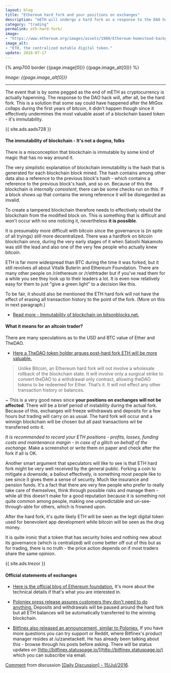 ```yaml
---
layout: blog
title: "Ethereum hard fork and your positions on exchanges"
description: "mETH will undergo a hard fork as a response to the DAO hack. Good thing is you don't need to do anything."
category: "trading"
permalink: eth-hard-fork/
image:
- "https://www.ethereum.org/images/assets/1900/Ethereum-homestead-background-5.jpg"
image_alt:
- "ETH, the centralized mutable digital token."
update: 2016-07-17
---
```


{% amp700 border {{page.image[0]}} {{page.image_alt[0]}} %}

_Image: {{page.image_alt[0]}}_

________________________

The event that is by some pegged as the end of mETH as cryptocurrency is actually hapenning. The response to the DAO hack will, after all, be the hard fork. This is a solution that some say could have happened after the MtGox collaps during the first years of bitcoin, it didn't happen though since it effectively undermines the most valuable asset of a blockchain based token - it's immutability.

{{ site.ads.aads728 }}


#### The immutability of blockchain - It's not a dogma, folks

There is a misconception that blockchain is immutable by some kind of magic that has no way around it.

The very simplistic explanation of blockchain immutability is the hash that is generated for each blockchain block mined. The hash contains among other data also a reference to the previous block's hash - which contains a reference to the previous block's hash, and so on. Because of this the blockchain is *internally consistent*, there can be some checks run on this. If a block shows up that contains the wrong reference it will be disregarded as invalid.

To create a tampered blockchain therefore needs to effectively rebuild the blockchain from the modified block on. This is something that is difficult and won't occur with no one noticing it, nevertheless **it is possible**.

It is presumably more difficult with bitcoin since the governance is (in spite of all tryings) still more decentralized. There was a hardfork on bitcoin blockchain once, during the very early stages of it when Satoshi Nakamoto was still the lead and also one of the very few people who actually knew bitcoin.

ETH is far more widespread than BTC during the time it was forked, but it still revolves all about Vitalik Buterin and Ethereum Foundation. There are many other people on /r/ethereum or /r/ethtrader but if you've read them for a while you see they look up to their leaders a lot. It is even now relatively easy for them to just "give a green light" to a decision like this.

To be fair, it should also be mentioned the ETH hard fork will not have the effect of erasing all transaction history to the point of the fork. (More on this in next paragraph.)

* [Read more - Immutability of blockchain on bitsonblocks.net.](https://bitsonblocks.net/2016/02/29/a-gentle-introduction-to-immutability-of-blockchains/)

#### What it means for an altcoin trader?

There are many speculations as to the USD and BTC value of Ether and TheDAO.

* [Here a TheDAO token holder argues post-hard fork ETH will be more valuable.](https://blog.colony.io/why-a-post-hard-fork-ethereum-will-be-more-valuable-abc35bbf6e98#.2q2vd0xwo)

> Unlike Bitcoin, an Ethereum hard fork will not involve a wholesale rollback of the blockchain state. It will involve only a surgical strike to convert theDAO to a withdrawal only contract, allowing theDAO tokens to be redeemed for Ether. That’s it. It will not effect any other transaction history or balances.

~ This is a very good news since **your positions on exchanges will not be affected**. There will be a brief period of instability during the actual fork. Because of this, exchanges will freeze withdrawals and deposits for a few hours but trading will carry on as usual. The hard fork will occur and a winnign blockchain will be chosen but all past transactions wil be transferred onto it.

*It is recommended to record your ETH positions - profits, losses, funding costs and maintenance margin - in case of a glitch on behalf of the exchange.* Make a screenshot or write them on paper and check after the fork if all is OK.

Another smart argument that speculators will like to see is that ETH hard fork might be very well received by the general public. Forking a coin to mitigate a downside, a bailout effectively, is something most people like to see since it gives them a sense of security. Much like insurance and pension funds. It's a fact that there are very few people who prefer to really take care of themselves, think through possible risks and manage them - while all this doesn't make for a good reputation because it is something not quite common among people, making one unpredictable and un-see-through-able for others, which is frowned upon.

After the hard fork, it's quite likely ETH will be seen as the legit digital token used for benevolent app development while bitcoin will be seen as the drug money.

It is quite ironic that a token that has security holes and nothing new about its governance (which is centralized) will come better off out of this but as for trading, there is no truth - the price action depends on if most traders share the same opinion.

{{ site.ads.trezor }}


#### Official statements of exchanges

* [Here is the official blog of Ethereum foundation.](https://blog.ethereum.org/2016/07/15/to-fork-or-not-to-fork/) It's more about the technical details if that's what you are interested in.

* [Poloniex press release assures customers they don't need to do anything.](https://poloniex.com/press-releases/2016.07.15-Ethereum-Hard-Fork/) Deposits and withdrawals will be paused around the hard fork but all ETH balances will be automatically transferred to the winning blockchain.

* [Bitfinex also released an announcement, similar to Poloniex.](https://www.bitfinex.com/posts/118) If you have more questions you can try support or Reddit, where Bitfinex's product manager resides at /u/zanetackett. He has already been talking about this - browse through his posts before asking. There will be status updates on [http://bitfinex.statuspage.io/](http://bitfinex.statuspage.io/) which you can subscribe via email.

<div class="reddit-embed" data-embed-media="www.redditmedia.com" data-embed-parent="false" data-embed-live="false" data-embed-uuid="4122a9e5-b2f3-4e80-a502-cb17d6d176a6" data-embed-created="2016-07-17T08:19:29.133Z"><a href="https://www.reddit.com/r/ethtrader/comments/4sxxjf/daily_discussion_15jul2016/d5dp8nj">Comment</a> from discussion <a href="https://www.reddit.com/r/ethtrader/comments/4sxxjf/daily_discussion_15jul2016/">[Daily Discussion] - 15/Jul/2016</a>.</div><script async src="https://www.redditstatic.com/comment-embed.js"></script>
